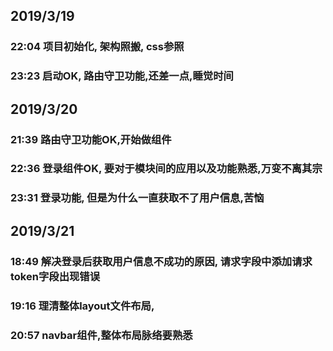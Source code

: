 ## 2019/3/19 
 ### 22:04 项目初始化, 架构照搬, css参照
 ### 23:23 启动OK, 路由守卫功能,还差一点,睡觉时间

## 2019/3/20
 ### 21:39 路由守卫功能OK,开始做组件
 ### 22:36 登录组件OK, 要对于模块间的应用以及功能熟悉,万变不离其宗
 ### 23:31 登录功能, 但是为什么一直获取不了用户信息,苦恼

## 2019/3/21 
 ### 18:49 解决登录后获取用户信息不成功的原因, 请求字段中添加请求token字段出现错误
 ### 19:16 理清整体layout文件布局, 
 ### 20:57 navbar组件,整体布局脉络要熟悉